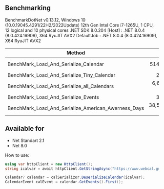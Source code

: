 ## Benchmarking

BenchmarkDotNet v0.13.12, Windows 10 (10.0.19045.4291/22H2/2022Update)
12th Gen Intel Core i7-1265U, 1 CPU, 12 logical and 10 physical cores
.NET SDK 8.0.204
  [Host]     : .NET 8.0.4 (8.0.424.16909), X64 RyuJIT AVX2
  DefaultJob : .NET 8.0.4 (8.0.424.16909), X64 RyuJIT AVX2

| Method                                              | Mean          | Error         | StdDev        | Median        | Gen0      | Gen1      | Gen2     | Allocated   |
|---------------------------------------------------- |--------------:|--------------:|--------------:|--------------:|----------:|----------:|---------:|------------:|
| BenchMark_Load_And_Serialize_Calendar               |    514.263 us |    10.1807 us |    24.5875 us |    511.290 us |  103.5156 |   41.0156 |        - |   640.03 KB |
| BenchMark_Load_And_Serialize_Tiny_Calendar          |      2.232 us |     0.3319 us |     0.9251 us |      1.867 us |    0.6084 |    0.0019 |        - |     3.74 KB |
| BenchMark_Load_And_Serialize_all_Calendars          |  6,679.383 us |   128.3720 us |   171.3729 us |  6,668.860 us |  539.0625 |  437.5000 | 125.0000 |  2996.33 KB |
| BenchMark_Load_And_Serialize_Events                 |      3.529 us |     0.4480 us |     1.1803 us |      3.164 us |    0.6523 |    0.0038 |        - |     4.02 KB |
| BenchMark_Load_And_Serialize_American_Awerness_Days | 38,598.039 us | 1,385.1851 us | 4,040.6501 us | 37,832.762 us | 3769.2308 | 1769.2308 | 615.3846 | 22656.07 KB |

## Available for
* Net Standart 2.1
* Net 8.0

How to use:
```csharp
using var httpClient = new HttpClient();
string icalvar = await httpClient.GetStringAsync("https://www.webcal.guru/en-US/download_calendar?calendar_instance_id=10");

Calendar? calendar = calSerializor.DeserializeCalendar(icalvar);
CalendarEvent calEvent = calendar.GetEvents().First();
```